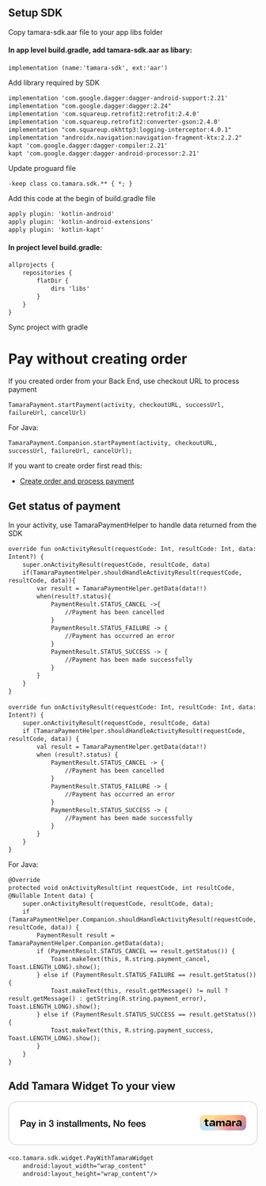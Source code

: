 
## Setup SDK
Copy tamara-sdk.aar file to your app libs folder

#### In app level build.gradle, add tamara-sdk.aar as libary:
```
implementation (name:'tamara-sdk', ext:'aar')
```

Add library required by SDK
```
implementation 'com.google.dagger:dagger-android-support:2.21'
implementation "com.google.dagger:dagger:2.24"
implementation 'com.squareup.retrofit2:retrofit:2.4.0'
implementation 'com.squareup.retrofit2:converter-gson:2.4.0'
implementation "com.squareup.okhttp3:logging-interceptor:4.0.1"
implementation "androidx.navigation:navigation-fragment-ktx:2.2.2"
kapt 'com.google.dagger:dagger-compiler:2.21'
kapt 'com.google.dagger:dagger-android-processor:2.21'
```

Update proguard file
```
-keep class co.tamara.sdk.** { *; }
```

Add this code at the begin of build.gradle file
```
apply plugin: 'kotlin-android'
apply plugin: 'kotlin-android-extensions'
apply plugin: 'kotlin-kapt'
```

#### In project level build.gradle:
```
allprojects {
    repositories {
        flatDir {
            dirs 'libs'
        }
    }
}
```
Sync project with gradle


# Pay without creating order

If you created order from your Back End, use checkout URL to process payment

```
TamaraPayment.startPayment(activity, checkoutURL, successUrl, failureUrl, cancelUrl)
```

For Java:

```
TamaraPayment.Companion.startPayment(activity, checkoutURL, successUrl, failureUrl, cancelUrl);
```

If you want to create order first read this:
- [Create order and process payment](ORDERREADME.md)


## Get status of payment
In your activity, use TamaraPaymentHelper to handle data returned from the SDK
```
override fun onActivityResult(requestCode: Int, resultCode: Int, data: Intent?) {
    super.onActivityResult(requestCode, resultCode, data)
    if(TamaraPaymentHelper.shouldHandleActivityResult(requestCode, resultCode, data)){
        var result = TamaraPaymentHelper.getData(data!!)
        when(result?.status){
            PaymentResult.STATUS_CANCEL ->{
                //Payment has been cancelled
            }
            PaymentResult.STATUS_FAILURE -> {
                //Payment has occurred an error
            }
            PaymentResult.STATUS_SUCCESS -> {
                //Payment has been made successfully
            }
        }
    }
}

override fun onActivityResult(requestCode: Int, resultCode: Int, data: Intent?) {
    super.onActivityResult(requestCode, resultCode, data)
    if (TamaraPaymentHelper.shouldHandleActivityResult(requestCode, resultCode, data)) {
        val result = TamaraPaymentHelper.getData(data!!)
        when (result?.status) {
            PaymentResult.STATUS_CANCEL -> {
                //Payment has been cancelled
            }
            PaymentResult.STATUS_FAILURE -> {
                //Payment has occurred an error
            }
            PaymentResult.STATUS_SUCCESS -> {
                //Payment has been made successfully
            }
        }
    }
}
```

For Java:

```
@Override
protected void onActivityResult(int requestCode, int resultCode, @Nullable Intent data) {
    super.onActivityResult(requestCode, resultCode, data);
    if (TamaraPaymentHelper.Companion.shouldHandleActivityResult(requestCode, resultCode, data)) {
        PaymentResult result = TamaraPaymentHelper.Companion.getData(data);
        if (PaymentResult.STATUS_CANCEL == result.getStatus()) {
            Toast.makeText(this, R.string.payment_cancel, Toast.LENGTH_LONG).show();
        } else if (PaymentResult.STATUS_FAILURE == result.getStatus()) {
            Toast.makeText(this, result.getMessage() != null ? result.getMessage() : getString(R.string.payment_error), Toast.LENGTH_LONG).show();
        } else if (PaymentResult.STATUS_SUCCESS == result.getStatus()) {
            Toast.makeText(this, R.string.payment_success, Toast.LENGTH_LONG).show();
        }
    }
}
```


## Add Tamara Widget To your view
![alt Tamara Widget](tamara_widget.png)

```
<co.tamara.sdk.widget.PayWithTamaraWidget
    android:layout_width="wrap_content"
    android:layout_height="wrap_content"/>
```